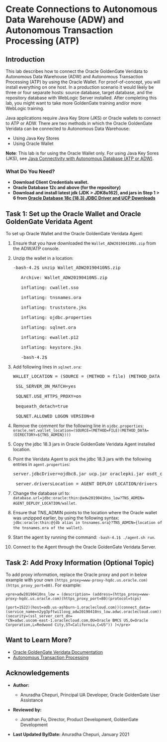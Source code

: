 # Create Connections to Autonomous Data Warehouse (ADW) and Autonomous Transaction Processing (ATP)

## Introduction
This lab describes how to connect the Oracle GoldenGate Veridata to Autonomous Data Warehouse (ADW) and Autonomous Transaction Processing (ATP) by using the Oracle Wallet.
For proof-of-concept, you will install everything on one host. In a production scenario it would likely be three or four separate hosts: source database, target database, and the repository database with WebLogic Server installed. After completing this lab, you might want to take more GoldenGate training and/or more WebLogic training.

Java applications require Java Key Store (JKS) or Oracle wallets to connect to ATP or ADW. There are two methods in which the Oracle GoldenGate Veridata can be connected to Autonomous Data Warehouse:
  * Using Java Key Stores
  * Using Oracle Wallet

**Note**: This lab is for using the Oracle Wallet only. For using Java Key Sores (JKS), see [Java Connectivity with Autonomous Database (ATP or ADW)](https://www.oracle.com/database/technologies/java-connectivity-to-atp.html).

### What Do You Need?

+ **Download Client Credentials wallet.**
+ **Oracle Database 12c and above (for the repository)**
+ **Download and install latest jdk (JDK > JDK8u162), and jars in Step 1 > 6 from [Oracle Database 18c (18.3) JDBC Driver and UCP Downloads](https://www.oracle.com/database/technologies/appdev/jdbc-ucp-183-downloads.html)**

## Task 1: Set up the Oracle Wallet and Oracle GoldenGate Veridata Agent
To set up Oracle Wallet and the Oracle GoldenGate Veridata Agent:
1. Ensure that you have downloaded the `Wallet_ADW20190410NS.zip` from the ADW/ATP console.
2. Unzip the wallet in a location:

    <pre>-bash-4.2$ unzip Wallet_ADW20190410NS.zip

      Archive: Wallet_ADW20190410NS.zip

      inflating: cwallet.sso

      inflating: tnsnames.ora

      inflating: truststore.jks

      inflating: ojdbc.properties

      inflating: sqlnet.ora

      inflating: ewallet.p12

      inflating: keystore.jks

      -bash-4.2$</pre>

3. Add following lines in `sqlnet.ora`:

    <pre>WALLET_LOCATION = (SOURCE = (METHOD = file) (METHOD_DATA = (DIRECTORY="AGENT_DEPLOY_LOCATION/wallet")))

    SSL_SERVER_DN_MATCH=yes

    SQLNET.USE_HTTPS_PROXY=on

    bequeath_detach=true

    SQLNET.ALLOWED_LOGON_VERSION=8</pre>

4. Remove the comment for the following line in `ojdbc.properties`:
    `oracle.net.wallet_location=(SOURCE=(METHOD=FILE)(METHOD_DATA=(DIRECTORY=${TNS_ADMIN})))`

5. Copy the jdbc 18.3 jars in Oracle GoldenGate Veridata Agent installed location.

6. Point the Veridata Agent to pick the jdbc 18.3 jars with the following entries in `agent.properties`:
    <pre>server.jdbcDriver=ojdbc8.jar ucp.jar oraclepki.jar osdt_core.jar osdt_cert.jar

    server.driversLocation = AGENT_DEPLOY_LOCATION/drivers</pre>

7. Change the database url to: `database.url=jdbc:oracle:thin:@adw20190410ns_low?TNS_ADMIN= AGENT_DEPLOY_LOCATION/wallet`.
8. Ensure that TNS_ADMIN points to the location where the Oracle wallet was unzipped earlier, by using the following syntax: `jdbc:oracle:thin:@{db alias in tnsnames.ora}?TNS_ADMIN={location of the tnsnames.ora of the wallet}`.
9. Start the agent by running the command: `-bash-4.1$ ./agent.sh run`.
10. Connect to the Agent through the Oracle GoldenGate Veridata Server.


## Task 2: Add Proxy Information (Optional Topic)

To add proxy information, replace the Oracle proxy and port in below example with your own `(https_proxy=www-proxy-hqdc.us.oracle.com)(https_proxy_port=80)`. For example:

    <pre>adw20190410ns_low = (description= (address=(https_proxy=www-proxy-hqdc.us.oracle.com)(https_proxy_port=80)(protocol=tcps)

    (port=1522)(host=adb.us-ashburn-1.oraclecloud.com))(connect_data= (service_name=n2yg3pftwi1lovg_adw20190410ns_low.adwc.oraclecloud.com))(security=(ssl_server_cert_dn=
    "CN=adwc.uscom-east-1.oraclecloud.com,OU=Oracle BMCS US,O=Oracle Corporation,L=Redwood City,ST=California,C=US")) )</pre>


## Want to Learn More?

* [Oracle GoldenGate Veridata Documentation](https://docs.oracle.com/en/middleware/goldengate/veridata/12.2.1.4/index.html)
* [Autonomous Transaction Processing](https://docs.oracle.com/en/cloud/paas/atp-cloud/index.html)

## Acknowledgements

* **Author:**
    + Anuradha Chepuri, Principal UA Developer, Oracle GoldenGate User Assistance
* **Reviewed by:**
    + Jonathan Fu, Director, Product Development, GoldenGate Development

* **Last Updated By/Date:** Anuradha Chepuri, January 2021


